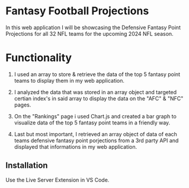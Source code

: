 # Fantasy Football Projections


In this web application I will be showcasing the Defensive Fantasy Point Projections for all 32 NFL teams for the upcoming 2024 NFL season.

# Functionality

1. I used an array to store & retrieve the data of the top 5 fantasy point teams to display them in my web application.

2. I analyzed the data that was stored in an array object and targeted certian index's in said array to display the data on the "AFC" & "NFC" pages.

3. On the "Rankings" page i used Chart.js and created a bar graph to visualize data of the top 5 fantasy point teams in a friendly way.

4. Last but most important, I retrieved an array object of data of each teams defensive fantasy point porjections from a 3rd party API and displayed that informations in my web application.

## Installation

Use the Live Server Extension in VS Code.
